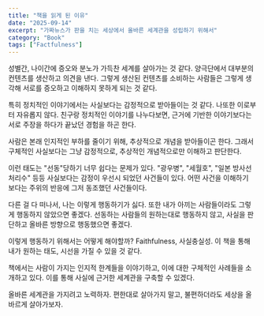 ```yaml
---
title: "책을 읽게 된 이유"
date: "2025-09-14"
excerpt: "가짜뉴스가 판을 치는 세상에서 올바른 세계관을 성립하기 위해서"
category: "Book"
tags: ["Factfulness"]
---
```


성별간, 나이간에 증오와 분노가 가득찬 세계를 살아가는 것 같다.
양극단에서 대부분의 컨텐츠를 생산하고 의견을 낸다.
그렇게 생산된 컨텐츠를 소비하는 사람들은 그렇게 생각해 서로를 증오하고 이해하지 못하게 되는 것 같다.

특히 정치적인 이야기에서는 사실보다는 감정적으로 받아들이는 것 같다.
나또한 이로부터 자유롭지 않다.
친구랑 정치적인 이야기를 나누다보면, 근거에 기반한 이야기보다는 서로 주장을 하다가 끝났던 경험을 하곤 한다.

사람은 본래 인지적인 부하를 줄이기 위해, 추상적으로 개념을 받아들이곤 한다.
그래서 구체적인 사실보다는 그냥 감정적으로, 추상적인 개념적으로만 이해하고 판단한다.

이런 태도는 "선동"당하기 너무 쉽다는 문제가 있다.
"광우병", "세월호", "일본 방사선 처리수" 등등 사실보다는 감정이 우선시 되었던 사건들이 있다.
어떤 사건을 이해하기 보다는 주위의 반응에 그저 동조했던 사건들이다.

다른 걸 다 떠나서, 나는 이렇게 행동하기가 싫다.
또한 내가 아끼는 사람들이라도 그렇게 행동하지 않았으면 좋겠다.
선동하는 사람들의 원하는대로 행동하지 않고, 사실을 판단하고 올바른 방향으로 행동했으면 좋겠다.

이렇게 행동하기 위해서는 어떻게 해야할까?
Faithfulness, 사실충실성. 
이 책을 통해 내가 원하는 태도, 시선을 가질 수 있을 것 같다.

책에서는 사람이 가지는 인지적 한계들을 이야기하고, 이에 대한 구체적인 사례들을 소개하고 있다.
이를 통해 사실에 근거한 세계관을 구축할 수 있겠다.

올바른 세계관을 가지려고 노력하자.
편한대로 살아가지 말고, 불편하더라도 세상을 올바르게 살아가보자.
